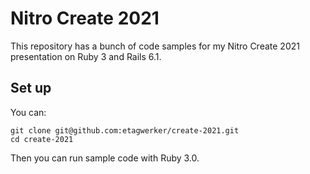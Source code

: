 # Nitro Create 2021 

This repository has a bunch of code samples for my Nitro Create 2021 presentation on Ruby 3 and Rails 6.1. 

## Set up 

You can: 

```
git clone git@github.com:etagwerker/create-2021.git
cd create-2021
```

Then you can run sample code with Ruby 3.0. 

